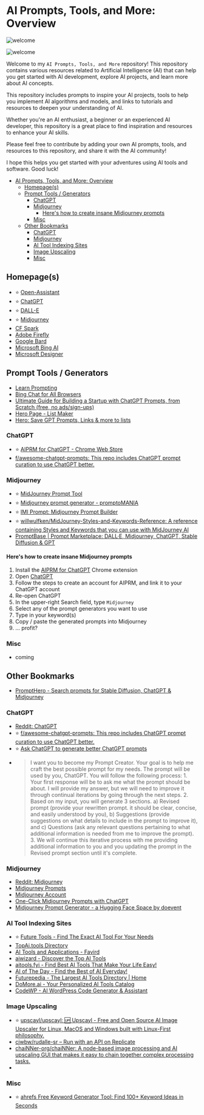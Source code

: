 # AI Prompts, Tools, and More: Overview

![welcome](https://user-images.githubusercontent.com/13595375/229890742-8e855679-8627-4bd1-9281-69d4200a8775.png)

![welcome](https://user-images.githubusercontent.com/13595375/229891917-83d5179c-2953-4718-bf8c-84b60fd9bd5d.gif)

Welcome to my `AI Prompts, Tools, and More` repository! This repository contains various resources related to Artificial Intelligence (AI) that can help you get started with AI development, explore AI projects, and learn more about AI concepts.

This repository includes prompts to inspire your AI projects, tools to help you implement AI algorithms and models, and links to tutorials and resources to deepen your understanding of AI.

Whether you're an AI enthusiast, a beginner or an experienced AI developer, this repository is a great place to find inspiration and resources to enhance your AI skills.

Please feel free to contribute by adding your own AI prompts, tools, and resources to this repository, and share it with the AI community!

I hope this helps you get started with your adventures using AI tools and software. Good luck!

- [AI Prompts, Tools, and More: Overview](#ai-prompts-tools-and-more-overview)
  - [Homepage(s)](#homepages)
  - [Prompt Tools / Generators](#prompt-tools--generators)
    - [ChatGPT](#chatgpt)
    - [Midjourney](#midjourney)
      - [Here's how to create insane Midjourney prompts](#heres-how-to-create-insane-midjourney-prompts)
    - [Misc](#misc)
  - [Other Bookmarks](#other-bookmarks)
    - [ChatGPT](#chatgpt-1)
    - [Midjourney](#midjourney-1)
    - [AI Tool Indexing Sites](#ai-tool-indexing-sites)
    - [Image Upscaling](#image-upscaling)
    - [Misc](#misc-1)

## Homepage(s)

- ⭐ [Open-Assistant](https://open-assistant.io/)
- ⭐ [ChatGPT](https://chat.openai.com/chat)
- ⭐ [DALL-E](https://labs.openai.com/)
- ⭐ [Midjourney](https://www.midjourney.com/)
- [CF Spark](creative-fabrica-spark)
- [Adobe Firefly](https://firefly.adobe.com)
- [Google Bard](https://bard.google.com/)
- [Microsoft Bing AI](https://www.bing.com/new)
- [Microsoft Designer](https://designer.microsoft.com/)

## Prompt Tools / Generators

- [Learn Prompting](https://learnprompting.org/)
- [Bing Chat for All Browsers](https://chrome.google.com/webstore/detail/bing-chat-for-all-browser/jofbglonpbndadajbafmmaklbfbkggpo)
- [Ultimate Guide for Building a Startup with ChatGPT Prompts, from Scratch (free, no ads/sign-ups)](https://www.reddit.com/r/ChatGPT/comments/12gjp5b/ultimate_guide_for_building_a_startup_with/)
- [Hero Page - List Maker](https://hero.page/)
- [Hero: Save GPT Prompts, Links & more to lists](https://chrome.google.com/webstore/detail/hero-save-gpt-prompts-lin/mdlfcfindgklmnfjjbeemlhgplfmkame)

### ChatGPT

- ⭐ [AIPRM for ChatGPT - Chrome Web Store](https://chrome.google.com/webstore/detail/aiprm-for-chatgpt/ojnbohmppadfgpejeebfnmnknjdlckgj)
- [f/awesome-chatgpt-prompts: This repo includes ChatGPT prompt curation to use ChatGPT better.](https://github.com/f/awesome-chatgpt-prompts)

### Midjourney

- ⭐ [MidJourney Prompt Tool](https://prompt.noonshot.com/)
- ⭐ [Midjourney prompt generator - promptoMANIA](https://promptomania.com/midjourney-prompt-builder/)
- ⭐ [IMI Prompt: Midjourney Prompt Builder](https://www.imiprompt.com/builder)
- ⭐ [willwulfken/MidJourney-Styles-and-Keywords-Reference: A reference containing Styles and Keywords that you can use with MidJourney AI](https://github.com/willwulfken/MidJourney-Styles-and-Keywords-Reference)
- [PromptBase | Prompt Marketplace: DALL·E, Midjourney, ChatGPT, Stable Diffusion & GPT](https://promptbase.com/)
#### Here's how to create insane Midjourney prompts

1. Install the [AIPRM for ChatGPT](https://chrome.google.com/webstore/detail/aiprm-for-chatgpt/ojnbohmppadfgpejeebfnmnknjdlckgj) Chrome extension
2. Open [ChatGPT](https://chat.openai.com/chat)
3. Follow the steps to create an account for AIPRM, and link it to your ChatGPT account
4. Re-open ChatGPT
5. In the upper-right Search field, type `Midjourney`
6. Select any of the prompt generators you want to use
7. Type in your keyword(s)
8. Copy / paste the generated prompts into Midjourney
9. ... profit?
### Misc

- coming

## Other Bookmarks

- [PromptHero - Search prompts for Stable Diffusion, ChatGPT & Midjourney](https://prompthero.com/)

### ChatGPT

- [Reddit: ChatGPT](https://www.reddit.com/r/ChatGPT/)
- ⭐ [f/awesome-chatgpt-prompts: This repo includes ChatGPT prompt curation to use ChatGPT better.](https://github.com/f/awesome-chatgpt-prompts)
- ⭐ [Ask ChatGPT to generate better ChatGPT prompts](https://www.skool.com/chatgpt/promptgenerator?p=1e5ede93)
- > I want you to become my Prompt Creator. Your goal is to help me craft the best possible prompt for my needs. The prompt will be used by you, ChatGPT. You will follow the following process: 1. Your first response will be to ask me what the prompt should be about. I will provide my answer, but we will need to improve it through continual iterations by going through the next steps. 2. Based on my input, you will generate 3 sections. a) Revised prompt (provide your rewritten prompt. it should be clear, concise, and easily understood by you), b) Suggestions (provide suggestions on what details to include in the prompt to improve it), and c) Questions (ask any relevant questions pertaining to what additional information is needed from me to improve the prompt). 3. We will continue this iterative process with me providing additional information to you and you updating the prompt in the Revised prompt section until it's complete.
### Midjourney

- [Reddit: Midjourney](https://www.reddit.com/r/midjourney/)
- [Midjourney Prompts](https://docs.midjourney.com/docs/prompts)
- [Midjourney Account](https://www.midjourney.com/account/)
- [One-Click Midjourney Prompts with ChatGPT](https://medium.com/@charles-ross/one-click-midjourney-prompts-with-chatgpt-844e157d9792)
- [Midjourney Prompt Generator - a Hugging Face Space by doevent](https://huggingface.co/spaces/doevent/prompt-generator)
### AI Tool Indexing Sites

- ⭐ [Future Tools - Find The Exact AI Tool For Your Needs](https://www.futuretools.io/)
- [TopAi.tools Directory](https://topai.tools/)
- [AI Tools and Applications - Favird](https://favird.com/l/ai-tools-and-applications)
- [aiwizard - Discover the Top AI Tools](https://www.aiwizard.ai/)
- [aitools.fyi - Find Best AI Tools That Make Your Life Easy!](https://aitools.fyi/)
- [AI of The Day - Find the Best of AI Everyday!](https://aioftheday.com/)
- [Futurepedia - The Largest AI Tools Directory | Home](https://www.futurepedia.io/)
- [DoMore.ai - Your Personalized AI Tools Catalog](https://domore.ai/)
- [CodeWP - AI WordPress Code Generator & Assistant](https://codewp.ai/)

### Image Upscaling

- ⭐ [upscayl/upscayl: 🆙 Upscayl - Free and Open Source AI Image Upscaler for Linux, MacOS and Windows built with Linux-First philosophy.](https://github.com/upscayl/upscayl)
- [cjwbw/rudalle-sr – Run with an API on Replicate](https://replicate.com/cjwbw/rudalle-sr)
- [chaiNNer-org/chaiNNer: A node-based image processing and AI upscaling GUI that makes it easy to chain together complex processing tasks.](https://github.com/chaiNNer-org/chaiNNer)
- 
### Misc

- ⭐ [ahrefs Free Keyword Generator Tool: Find 100+ Keyword Ideas in Seconds](https://ahrefs.com/keyword-generator)
